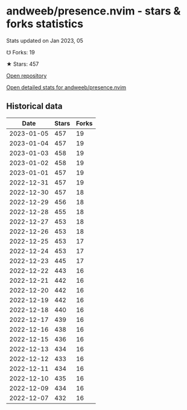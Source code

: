 # andweeb/presence.nvim - stars & forks statistics

Stats updated on Jan 2023, 05

☋ Forks: 19

★ Stars: 457

[Open repository](https://github.com/andweeb/presence.nvim)

[Open detailed stats for andweeb/presence.nvim](https://reviewgithub.com/rep/andweeb/presence.nvim)

## Historical data
| Date | Stars | Forks |
|------|-------|-------|
| 2023-01-05 | 457 | 19 | 
| 2023-01-04 | 457 | 19 | 
| 2023-01-03 | 458 | 19 | 
| 2023-01-02 | 458 | 19 | 
| 2023-01-01 | 457 | 19 | 
| 2022-12-31 | 457 | 19 | 
| 2022-12-30 | 457 | 18 | 
| 2022-12-29 | 456 | 18 | 
| 2022-12-28 | 455 | 18 | 
| 2022-12-27 | 453 | 18 | 
| 2022-12-26 | 453 | 18 | 
| 2022-12-25 | 453 | 17 | 
| 2022-12-24 | 453 | 17 | 
| 2022-12-23 | 445 | 17 | 
| 2022-12-22 | 443 | 16 | 
| 2022-12-21 | 442 | 16 | 
| 2022-12-20 | 442 | 16 | 
| 2022-12-19 | 442 | 16 | 
| 2022-12-18 | 440 | 16 | 
| 2022-12-17 | 439 | 16 | 
| 2022-12-16 | 438 | 16 | 
| 2022-12-15 | 436 | 16 | 
| 2022-12-13 | 434 | 16 | 
| 2022-12-12 | 433 | 16 | 
| 2022-12-11 | 434 | 16 | 
| 2022-12-10 | 435 | 16 | 
| 2022-12-09 | 434 | 16 | 
| 2022-12-07 | 432 | 16 | 

